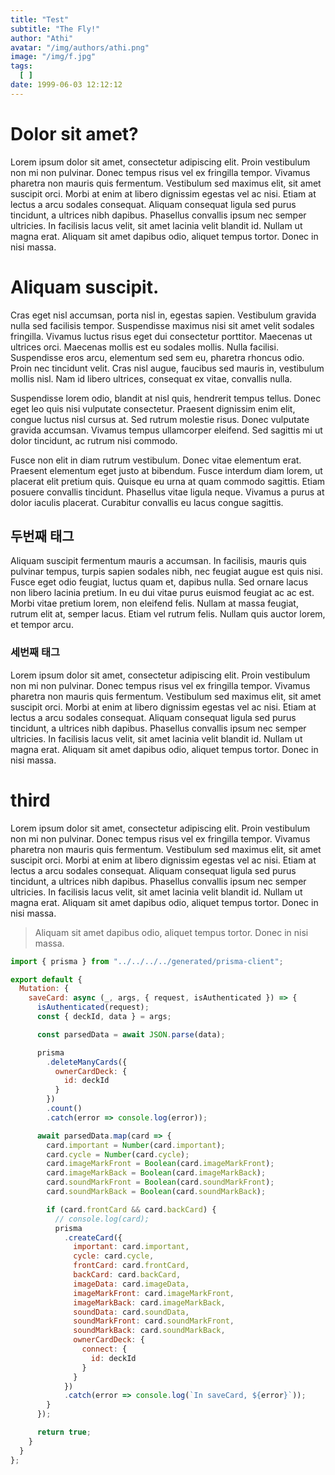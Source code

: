 ```yaml
---
title: "Test"
subtitle: "The Fly!"
author: "Athi"
avatar: "/img/authors/athi.png"
image: "/img/f.jpg"
tags:
  [ ]
date: 1999-06-03 12:12:12
---
```


# Dolor sit amet?

Lorem ipsum dolor sit amet, consectetur adipiscing elit. Proin vestibulum non mi non pulvinar. Donec tempus risus vel ex fringilla tempor. Vivamus pharetra non mauris quis fermentum. Vestibulum sed maximus elit, sit amet suscipit orci. Morbi at enim at libero dignissim egestas vel ac nisi. Etiam at lectus a arcu sodales consequat. Aliquam consequat ligula sed purus tincidunt, a ultrices nibh dapibus. Phasellus convallis ipsum nec semper ultricies. In facilisis lacus velit, sit amet lacinia velit blandit id. Nullam ut magna erat. Aliquam sit amet dapibus odio, aliquet tempus tortor. Donec in nisi massa.

# Aliquam suscipit.

Cras eget nisl accumsan, porta nisl in, egestas sapien. Vestibulum gravida nulla sed facilisis tempor. Suspendisse maximus nisi sit amet velit sodales fringilla. Vivamus luctus risus eget dui consectetur porttitor. Maecenas ut ultrices orci. Maecenas mollis est eu sodales mollis. Nulla facilisi. Suspendisse eros arcu, elementum sed sem eu, pharetra rhoncus odio. Proin nec tincidunt velit. Cras nisl augue, faucibus sed mauris in, vestibulum mollis nisl. Nam id libero ultrices, consequat ex vitae, convallis nulla.

Suspendisse lorem odio, blandit at nisl quis, hendrerit tempus tellus. Donec eget leo quis nisi vulputate consectetur. Praesent dignissim enim elit, congue luctus nisl cursus at. Sed rutrum molestie risus. Donec vulputate gravida accumsan. Vivamus tempus ullamcorper eleifend. Sed sagittis mi ut dolor tincidunt, ac rutrum nisi commodo.

Fusce non elit in diam rutrum vestibulum. Donec vitae elementum erat. Praesent elementum eget justo at bibendum. Fusce interdum diam lorem, ut placerat elit pretium quis. Quisque eu urna at quam commodo sagittis. Etiam posuere convallis tincidunt. Phasellus vitae ligula neque. Vivamus a purus at dolor iaculis placerat. Curabitur convallis eu lacus congue sagittis.

## 두번째 태그

Aliquam suscipit fermentum mauris a accumsan. In facilisis, mauris quis pulvinar tempus, turpis sapien sodales nibh, nec feugiat augue est quis nisi. Fusce eget odio feugiat, luctus quam et, dapibus nulla. Sed ornare lacus non libero lacinia pretium. In eu dui vitae purus euismod feugiat ac ac est. Morbi vitae pretium lorem, non eleifend felis. Nullam at massa feugiat, rutrum elit at, semper lacus. Etiam vel rutrum felis. Nullam quis auctor lorem, et tempor arcu.

### 세번째 태그

Lorem ipsum dolor sit amet, consectetur adipiscing elit. Proin vestibulum non mi non pulvinar. Donec tempus risus vel ex fringilla tempor. Vivamus pharetra non mauris quis fermentum. Vestibulum sed maximus elit, sit amet suscipit orci. Morbi at enim at libero dignissim egestas vel ac nisi. Etiam at lectus a arcu sodales consequat. Aliquam consequat ligula sed purus tincidunt, a ultrices nibh dapibus. Phasellus convallis ipsum nec semper ultricies. In facilisis lacus velit, sit amet lacinia velit blandit id. Nullam ut magna erat. Aliquam sit amet dapibus odio, aliquet tempus tortor. Donec in nisi massa.

# third

Lorem ipsum dolor sit amet, consectetur adipiscing elit. Proin vestibulum non mi non pulvinar. Donec tempus risus vel ex fringilla tempor. Vivamus pharetra non mauris quis fermentum. Vestibulum sed maximus elit, sit amet suscipit orci. Morbi at enim at libero dignissim egestas vel ac nisi. Etiam at lectus a arcu sodales consequat. Aliquam consequat ligula sed purus tincidunt, a ultrices nibh dapibus. Phasellus convallis ipsum nec semper ultricies. In facilisis lacus velit, sit amet lacinia velit blandit id. Nullam ut magna erat. Aliquam sit amet dapibus odio, aliquet tempus tortor. Donec in nisi massa.

> Aliquam sit amet dapibus odio, aliquet tempus tortor. Donec in nisi massa.

```javascript
import { prisma } from "../../../../generated/prisma-client";

export default {
  Mutation: {
    saveCard: async (_, args, { request, isAuthenticated }) => {
      isAuthenticated(request);
      const { deckId, data } = args;

      const parsedData = await JSON.parse(data);

      prisma
        .deleteManyCards({
          ownerCardDeck: {
            id: deckId
          }
        })
        .count()
        .catch(error => console.log(error));

      await parsedData.map(card => {
        card.important = Number(card.important);
        card.cycle = Number(card.cycle);
        card.imageMarkFront = Boolean(card.imageMarkFront);
        card.imageMarkBack = Boolean(card.imageMarkBack);
        card.soundMarkFront = Boolean(card.soundMarkFront);
        card.soundMarkBack = Boolean(card.soundMarkBack);

        if (card.frontCard && card.backCard) {
          // console.log(card);
          prisma
            .createCard({
              important: card.important,
              cycle: card.cycle,
              frontCard: card.frontCard,
              backCard: card.backCard,
              imageData: card.imageData,
              imageMarkFront: card.imageMarkFront,
              imageMarkBack: card.imageMarkBack,
              soundData: card.soundData,
              soundMarkFront: card.soundMarkFront,
              soundMarkBack: card.soundMarkBack,
              ownerCardDeck: {
                connect: {
                  id: deckId
                }
              }
            })
            .catch(error => console.log(`In saveCard, ${error}`));
        }
      });

      return true;
    }
  }
};
```
